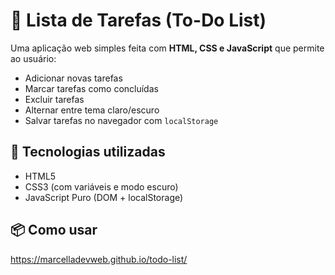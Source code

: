 # 📝 Lista de Tarefas (To-Do List)

Uma aplicação web simples feita com **HTML, CSS e JavaScript** que permite ao usuário:

- Adicionar novas tarefas
- Marcar tarefas como concluídas
- Excluir tarefas
- Alternar entre tema claro/escuro
- Salvar tarefas no navegador com `localStorage`

## 🚀 Tecnologias utilizadas
- HTML5
- CSS3 (com variáveis e modo escuro)
- JavaScript Puro (DOM + localStorage)

## 📦 Como usar
https://marcelladevweb.github.io/todo-list/
